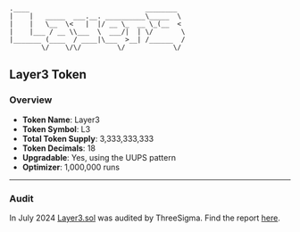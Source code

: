 ```
.____                             ________
|    |   _____  ___.__. __________\_____  \
|    |   \__  \<   |  |/ __ \_  __ \_(__  <
|    |___ / __ \\___  \  ___/|  | \/       \
|_______ (____  / ____|\___  >__| /______  /
        \/    \/\/         \/            \/
```

## Layer3 Token

### Overview

- **Token Name**: Layer3
- **Token Symbol**: L3
- **Total Token Supply**: 3,333,333,333
- **Token Decimals**: 18
- **Upgradable**: Yes, using the UUPS pattern
- **Optimizer**: 1,000,000 runs

---

### Audit

In July 2024 [Layer3.sol](./src/Layer3.sol) was audited by ThreeSigma. Find the report [here](./audit/threesigma_july24.pdf).
